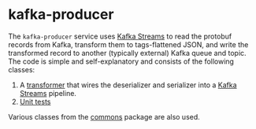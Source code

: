 # kafka-producer

The `kafka-producer` service uses [Kafka Streams](https://kafka.apache.org/documentation/streams/) to read the protobuf
records from Kafka, transform them to tags-flattened JSON, and write the transformed record to another (typically
external) Kafka queue and topic. The code is simple and self-explanatory and consists of the following classes:
1. A [transformer](https://github.com/ExpediaDotCom/haystack-pipes/blob/master/kafka-producer/src/main/java/com/expedia/www/haystack/pipes/kafka-producer/ProtobufToJsonTransformer.java)
that wires the deserializer and serializer into a
[Kafka Streams](https://cwiki.apache.org/confluence/display/KAFKA/Kafka+Streams) pipeline.
2. [Unit tests](https://github.com/ExpediaDotCom/haystack-pipes/tree/master/kafka-producer/src/test/java/com/expedia/www/haystack/pipes)

Various classes from the [commons](https://github.com/ExpediaDotCom/haystack-pipes/tree/master/commons)
package are also used.
